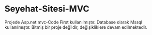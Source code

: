 # Seyehat-Sitesi-MVC

Projede Asp.net mvc-Code First kullanılmıştır. 
Database olarak Mssql kullanılmıştır. 
Bitmiş bir proje değildir, değişikliklere devam edilmektedir.
